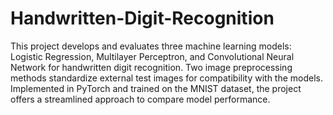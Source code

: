 # Handwritten-Digit-Recognition
This project develops and evaluates three machine learning models: Logistic Regression, Multilayer Perceptron, and Convolutional Neural Network for handwritten digit recognition. Two image preprocessing methods standardize external test images for compatibility with the models. Implemented in PyTorch and trained on the MNIST dataset, the project offers a streamlined approach to compare model performance.
